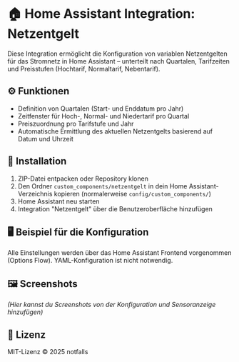 # 🏠 Home Assistant Integration: Netzentgelt

Diese Integration ermöglicht die Konfiguration von variablen Netzentgelten für das Stromnetz in Home Assistant – unterteilt nach Quartalen, Tarifzeiten und Preisstufen (Hochtarif, Normaltarif, Nebentarif).

## ⚙️ Funktionen

- Definition von Quartalen (Start- und Enddatum pro Jahr)
- Zeitfenster für Hoch-, Normal- und Niedertarif pro Quartal
- Preiszuordnung pro Tarifstufe und Jahr
- Automatische Ermittlung des aktuellen Netzentgelts basierend auf Datum und Uhrzeit

## 📂 Installation

1. ZIP-Datei entpacken oder Repository klonen
2. Den Ordner `custom_components/netzentgelt` in dein Home Assistant-Verzeichnis kopieren (normalerweise `config/custom_components/`)
3. Home Assistant neu starten
4. Integration "Netzentgelt" über die Benutzeroberfläche hinzufügen

## 🖥️ Beispiel für die Konfiguration

Alle Einstellungen werden über das Home Assistant Frontend vorgenommen (Options Flow). YAML-Konfiguration ist nicht notwendig.

## 🖼️ Screenshots

*(Hier kannst du Screenshots von der Konfiguration und Sensoranzeige hinzufügen)*

## 📄 Lizenz

MIT-Lizenz © 2025 notfalls
